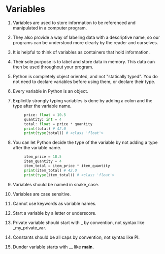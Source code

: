# Variables

1. Variables are used to store information to be referenced and manipulated in a computer program.
2. They also provide a way of labeling data with a descriptive name, so our programs can be understood more clearly by the reader and ourselves.
3. It is helpful to think of variables as containers that hold information.
4. Their sole purpose is to label and store data in memory. This data can then be used throughout your program.
5. Python is completely object oriented, and not "statically typed". You do not need to declare variables before using them, or declare their type.
6. Every variable in Python is an object.
7. Explicitly strongly typing variables is done by adding a colon and the type after the variable name.

   ```python
        price: float = 10.5
        quantity: int = 4
        total: float = price * quantity
        print(total) # 42.0
        print(type(total)) # <class 'float'>
   ```

8. You can let Python decide the type of the variable by not adding a type after the variable name.

   ```python
        item_price = 10.5
        item_quantity = 4
        item_total = item_price * item_quantity
        print(item_total) # 42.0
        print(type(item_total)) # <class 'float'>
   ```

9. Variables should be named in snake_case.
10. Variables are case sensitive.
11. Cannot use keywords as variable names.
12. Start a variable by a letter or underscore.
13. Private variable should start with _ by convention, not syntax like _my_private_var.
14. Constants should be all caps by convention, not syntax like PI.
15. Dunder variable starts with __ like __main__.

